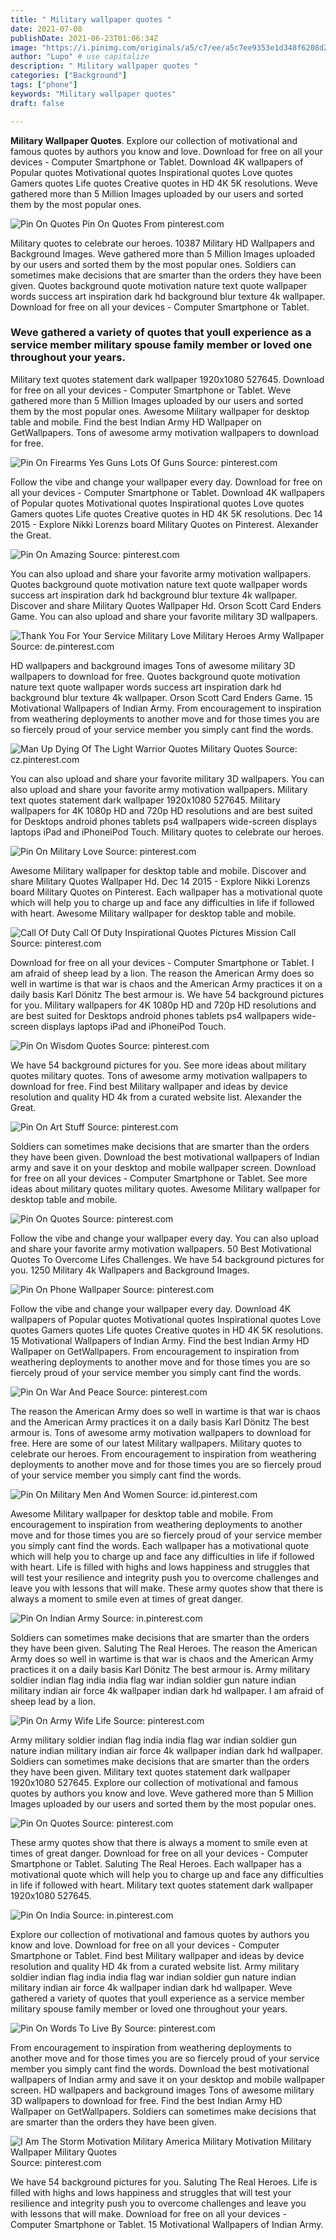 ```yaml
---
title: " Military wallpaper quotes "
date: 2021-07-08
publishDate: 2021-06-23T01:06:34Z
image: "https://i.pinimg.com/originals/a5/c7/ee/a5c7ee9353e1d348f6208d299d28a113.jpg"
author: "Lupo" # use capitalize
description: " Military wallpaper quotes "
categories: ["Background"]
tags: ["phone"]
keywords: "Military wallpaper quotes"
draft: false

---
```



**Military Wallpaper Quotes**. Explore our collection of motivational and famous quotes by authors you know and love. Download for free on all your devices - Computer Smartphone or Tablet. Download 4K wallpapers of Popular quotes Motivational quotes Inspirational quotes Love quotes Gamers quotes Life quotes Creative quotes in HD 4K 5K resolutions. Weve gathered more than 5 Million Images uploaded by our users and sorted them by the most popular ones.

![Pin On Quotes](https://i.pinimg.com/originals/71/81/fd/7181fdec49f67dffefa94793237e370c.jpg "Pin On Quotes")
Pin On Quotes From pinterest.com


Military quotes to celebrate our heroes. 10387 Military HD Wallpapers and Background Images. Weve gathered more than 5 Million Images uploaded by our users and sorted them by the most popular ones. Soldiers can sometimes make decisions that are smarter than the orders they have been given. Quotes background quote motivation nature text quote wallpaper words success art inspiration dark hd background blur texture 4k wallpaper. Download for free on all your devices - Computer Smartphone or Tablet.

### Weve gathered a variety of quotes that youll experience as a service member military spouse family member or loved one throughout your years.

Military text quotes statement dark wallpaper 1920x1080 527645. Download for free on all your devices - Computer Smartphone or Tablet. Weve gathered more than 5 Million Images uploaded by our users and sorted them by the most popular ones. Awesome Military wallpaper for desktop table and mobile. Find the best Indian Army HD Wallpaper on GetWallpapers. Tons of awesome army motivation wallpapers to download for free.


![Pin On Firearms Yes Guns Lots Of Guns](https://i.pinimg.com/originals/d9/b9/8e/d9b98e7e75872ea8b4b2e10c0b08736a.jpg "Pin On Firearms Yes Guns Lots Of Guns")
Source: pinterest.com

Follow the vibe and change your wallpaper every day. Download for free on all your devices - Computer Smartphone or Tablet. Download 4K wallpapers of Popular quotes Motivational quotes Inspirational quotes Love quotes Gamers quotes Life quotes Creative quotes in HD 4K 5K resolutions. Dec 14 2015 - Explore Nikki Lorenzs board Military Quotes on Pinterest. Alexander the Great.

![Pin On Amazing](https://i.pinimg.com/originals/ff/8a/8b/ff8a8bb0710bb39846eeb7d6f2054e65.jpg "Pin On Amazing")
Source: pinterest.com

You can also upload and share your favorite army motivation wallpapers. Quotes background quote motivation nature text quote wallpaper words success art inspiration dark hd background blur texture 4k wallpaper. Discover and share Military Quotes Wallpaper Hd. Orson Scott Card Enders Game. You can also upload and share your favorite military 3D wallpapers.

![Thank You For Your Service Military Love Military Heroes Army Wallpaper](https://i.pinimg.com/originals/7b/9d/0c/7b9d0caa495957ba52cfe8837dc636b6.jpg "Thank You For Your Service Military Love Military Heroes Army Wallpaper")
Source: de.pinterest.com

HD wallpapers and background images Tons of awesome military 3D wallpapers to download for free. Quotes background quote motivation nature text quote wallpaper words success art inspiration dark hd background blur texture 4k wallpaper. Orson Scott Card Enders Game. 15 Motivational Wallpapers of Indian Army. From encouragement to inspiration from weathering deployments to another move and for those times you are so fiercely proud of your service member you simply cant find the words.

![Man Up Dying Of The Light Warrior Quotes Military Quotes](https://i.pinimg.com/originals/c0/bd/63/c0bd6391caed85a04cebf2f2287e571b.jpg "Man Up Dying Of The Light Warrior Quotes Military Quotes")
Source: cz.pinterest.com

You can also upload and share your favorite military 3D wallpapers. You can also upload and share your favorite army motivation wallpapers. Military text quotes statement dark wallpaper 1920x1080 527645. Military wallpapers for 4K 1080p HD and 720p HD resolutions and are best suited for Desktops android phones tablets ps4 wallpapers wide-screen displays laptops iPad and iPhoneiPod Touch. Military quotes to celebrate our heroes.

![Pin On Military Love](https://i.pinimg.com/474x/8d/3c/d0/8d3cd0e8fc6ae4420caf9a38ddd31bc3.jpg "Pin On Military Love")
Source: pinterest.com

Awesome Military wallpaper for desktop table and mobile. Discover and share Military Quotes Wallpaper Hd. Dec 14 2015 - Explore Nikki Lorenzs board Military Quotes on Pinterest. Each wallpaper has a motivational quote which will help you to charge up and face any difficulties in life if followed with heart. Awesome Military wallpaper for desktop table and mobile.

![Call Of Duty Call Of Duty Inspirational Quotes Pictures Mission Call](https://i.pinimg.com/originals/a4/25/44/a42544bfecae2d4fae4237ec9aabe804.jpg "Call Of Duty Call Of Duty Inspirational Quotes Pictures Mission Call")
Source: pinterest.com

Download for free on all your devices - Computer Smartphone or Tablet. I am afraid of sheep lead by a lion. The reason the American Army does so well in wartime is that war is chaos and the American Army practices it on a daily basis Karl Dönitz The best armour is. We have 54 background pictures for you. Military wallpapers for 4K 1080p HD and 720p HD resolutions and are best suited for Desktops android phones tablets ps4 wallpapers wide-screen displays laptops iPad and iPhoneiPod Touch.

![Pin On Wisdom Quotes](https://i.pinimg.com/474x/18/04/e4/1804e42e02a624186754cd5edabd4fd4.jpg "Pin On Wisdom Quotes")
Source: pinterest.com

We have 54 background pictures for you. See more ideas about military quotes military quotes. Tons of awesome army motivation wallpapers to download for free. Find best Military wallpaper and ideas by device resolution and quality HD 4k from a curated website list. Alexander the Great.

![Pin On Art Stuff](https://i.pinimg.com/originals/48/4f/2e/484f2e774cc5272459eb7c4ae38bfce8.jpg "Pin On Art Stuff")
Source: pinterest.com

Soldiers can sometimes make decisions that are smarter than the orders they have been given. Download the best motivational wallpapers of Indian army and save it on your desktop and mobile wallpaper screen. Download for free on all your devices - Computer Smartphone or Tablet. See more ideas about military quotes military quotes. Awesome Military wallpaper for desktop table and mobile.

![Pin On Quotes](https://i.pinimg.com/originals/71/81/fd/7181fdec49f67dffefa94793237e370c.jpg "Pin On Quotes")
Source: pinterest.com

Follow the vibe and change your wallpaper every day. You can also upload and share your favorite army motivation wallpapers. 50 Best Motivational Quotes To Overcome Lifes Challenges. We have 54 background pictures for you. 1250 Military 4k Wallpapers and Background Images.

![Pin On Phone Wallpaper](https://i.pinimg.com/736x/cb/4a/79/cb4a7939f81b2cd1d44c52ceaf4ac5ce.jpg "Pin On Phone Wallpaper")
Source: pinterest.com

Follow the vibe and change your wallpaper every day. Download 4K wallpapers of Popular quotes Motivational quotes Inspirational quotes Love quotes Gamers quotes Life quotes Creative quotes in HD 4K 5K resolutions. 15 Motivational Wallpapers of Indian Army. Find the best Indian Army HD Wallpaper on GetWallpapers. From encouragement to inspiration from weathering deployments to another move and for those times you are so fiercely proud of your service member you simply cant find the words.

![Pin On War And Peace](https://i.pinimg.com/originals/47/64/2c/47642ccaa8db14ea6861e7e7733266a9.jpg "Pin On War And Peace")
Source: pinterest.com

The reason the American Army does so well in wartime is that war is chaos and the American Army practices it on a daily basis Karl Dönitz The best armour is. Tons of awesome army motivation wallpapers to download for free. Here are some of our latest Military wallpapers. Military quotes to celebrate our heroes. From encouragement to inspiration from weathering deployments to another move and for those times you are so fiercely proud of your service member you simply cant find the words.

![Pin On Military Men And Women](https://i.pinimg.com/originals/4f/84/60/4f84603aa92f32cb66f686953abfb671.jpg "Pin On Military Men And Women")
Source: id.pinterest.com

Awesome Military wallpaper for desktop table and mobile. From encouragement to inspiration from weathering deployments to another move and for those times you are so fiercely proud of your service member you simply cant find the words. Each wallpaper has a motivational quote which will help you to charge up and face any difficulties in life if followed with heart. Life is filled with highs and lows happiness and struggles that will test your resilience and integrity push you to overcome challenges and leave you with lessons that will make. These army quotes show that there is always a moment to smile even at times of great danger.

![Pin On Indian Army](https://i.pinimg.com/originals/bd/4c/35/bd4c354d9c4db2a808189d58c4971632.jpg "Pin On Indian Army")
Source: in.pinterest.com

Soldiers can sometimes make decisions that are smarter than the orders they have been given. Saluting The Real Heroes. The reason the American Army does so well in wartime is that war is chaos and the American Army practices it on a daily basis Karl Dönitz The best armour is. Army military soldier indian flag india india flag war indian soldier gun nature indian military indian air force 4k wallpaper indian dark hd wallpaper. I am afraid of sheep lead by a lion.

![Pin On Army Wife Life](https://i.pinimg.com/originals/70/d5/c3/70d5c396d313e5d7d04382abdf001824.jpg "Pin On Army Wife Life")
Source: pinterest.com

Army military soldier indian flag india india flag war indian soldier gun nature indian military indian air force 4k wallpaper indian dark hd wallpaper. Soldiers can sometimes make decisions that are smarter than the orders they have been given. Military text quotes statement dark wallpaper 1920x1080 527645. Explore our collection of motivational and famous quotes by authors you know and love. Weve gathered more than 5 Million Images uploaded by our users and sorted them by the most popular ones.

![Pin On Quotes](https://i.pinimg.com/originals/d2/37/e4/d237e41765faa2e6d46cf9fcd5c23434.jpg "Pin On Quotes")
Source: pinterest.com

These army quotes show that there is always a moment to smile even at times of great danger. Download for free on all your devices - Computer Smartphone or Tablet. Saluting The Real Heroes. Each wallpaper has a motivational quote which will help you to charge up and face any difficulties in life if followed with heart. Military text quotes statement dark wallpaper 1920x1080 527645.

![Pin On India](https://i.pinimg.com/originals/e8/96/76/e8967645e955678e63c6dcdf9cda22d3.jpg "Pin On India")
Source: in.pinterest.com

Explore our collection of motivational and famous quotes by authors you know and love. Download for free on all your devices - Computer Smartphone or Tablet. Find best Military wallpaper and ideas by device resolution and quality HD 4k from a curated website list. Army military soldier indian flag india india flag war indian soldier gun nature indian military indian air force 4k wallpaper indian dark hd wallpaper. Weve gathered a variety of quotes that youll experience as a service member military spouse family member or loved one throughout your years.

![Pin On Words To Live By](https://i.pinimg.com/originals/93/99/c9/9399c982cce774b920e9ca8926161b1c.jpg "Pin On Words To Live By")
Source: pinterest.com

From encouragement to inspiration from weathering deployments to another move and for those times you are so fiercely proud of your service member you simply cant find the words. Download the best motivational wallpapers of Indian army and save it on your desktop and mobile wallpaper screen. HD wallpapers and background images Tons of awesome military 3D wallpapers to download for free. Find the best Indian Army HD Wallpaper on GetWallpapers. Soldiers can sometimes make decisions that are smarter than the orders they have been given.

![I Am The Storm Motivation Military America Military Motivation Military Wallpaper Military Quotes](https://i.pinimg.com/originals/a5/c7/ee/a5c7ee9353e1d348f6208d299d28a113.jpg "I Am The Storm Motivation Military America Military Motivation Military Wallpaper Military Quotes")
Source: pinterest.com

We have 54 background pictures for you. Saluting The Real Heroes. Life is filled with highs and lows happiness and struggles that will test your resilience and integrity push you to overcome challenges and leave you with lessons that will make. Download for free on all your devices - Computer Smartphone or Tablet. 15 Motivational Wallpapers of Indian Army.

